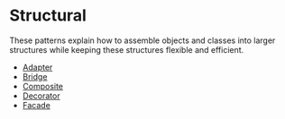 # Structural

These patterns explain how to assemble objects and classes
into larger structures while keeping these structures flexible and efficient.

-   [Adapter](adapter)
-   [Bridge](bridge)
-   [Composite](composite)
-   [Decorator](decorator)
-   [Facade](facade)
